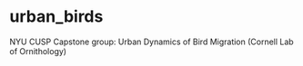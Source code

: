 # urban_birds
NYU CUSP Capstone group: Urban Dynamics of Bird Migration (Cornell Lab of Ornithology)
